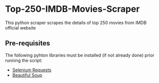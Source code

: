 # Top-250-IMDB-Movies-Scraper
This python scraper scrapes the details of top 250 movies from IMDB official website

## Pre-requisites
The following pyhton libraries must be installed (if not already done) prior running the script:
* [Selenium Requests](https://pypi.org/project/selenium-requests/)
* [Beautiful Soup](https://pypi.org/project/beautifulsoup4/)
